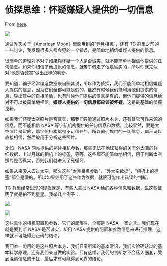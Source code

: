 # 侦探思维：怀疑嫌疑人提供的一切信息

From [here](https://yinwang1.substack.com/p/42b).

![](https://substackcdn.com/image/fetch/w_1456,c_limit,f_auto,q_auto:good,fl_progressive:steep/https%3A%2F%2Fsubstack-post-media.s3.amazonaws.com%2Fpublic%2Fimages%2Ff867a48b-60fe-408c-b123-86bd8d68ccbd_2388x1350.jpeg)

通过昨天关于《American Moon》里面用到的“登月相机”，还有 TG 群里之前的一些讨论，我发现很多人都会犯的一个错误，是简单地相信嫌疑人提供的信息。

很简单的道理对不对？如果你怀疑一个人是否诚实，就不能简单地相信他提供的任何信息。如果你相信了他提供的信息，就等于假定了他是诚实的，所以你就无法对“他是否诚实”做出正确的判断。

<span>要知道，骗子经常编造数据来自圆其说，所以作为侦探，我们不能简单地相信嫌疑人提供的信息，因为它们全都可能是假的。虽然有时候我们能利用他们提供的信息，导出其中的自相矛盾，也有时候他们提供的信息是真的，但他们提供的信息绝对不可以被简单地相信。</span>**嫌疑人提供的一切信息都应该被怀疑**<span>，这是最基础的侦探逻辑。</span>

如果我们怀疑太空照片是否真实，那我们只能通过照片本身，还有其它可靠来源的信息，而不能相信 NASA 等宇航机构提供的任何信息和数据。比较显然，要是太空照片是假的，那宇航机构都是不可信任的，所以他们提供的一切信息，都不可以直接相信，然后被用于分析这些照片。

比如，NASA 网站提供的照片相机参数，那些无法在地球获得的关于外太空的详细数据，上过月球的相机上的标签，等等。这些都不能简单地相信，用于判断太空照片是否真实，否则我们就进入了死循环。

如果从来没人去过太空，那么这些“太空相机参数”，“外太空数据”，“相机上的标签”都会是假的。所以如果你用了这些作为依据，就很可能作出错误的判断。

TG 群里经常出现的现象就是，有些人拿出 NASA 给的各种信息和数据，说这些证明了就是拍不到星星。我举几个例子：

![](https://substackcdn.com/image/fetch/w_1456,c_limit,f_auto,q_auto:good,fl_progressive:steep/https%3A%2F%2Fsubstack-post-media.s3.amazonaws.com%2Fpublic%2Fimages%2F8f4b67c7-fe2b-4119-94d9-9715cdcbb03f_901x866.jpeg)

![](https://substackcdn.com/image/fetch/w_1456,c_limit,f_auto,q_auto:good,fl_progressive:steep/https%3A%2F%2Fsubstack-post-media.s3.amazonaws.com%2Fpublic%2Fimages%2F50110b28-35f9-455e-8f81-08951029b7cf_907x664.jpeg)

这些具体的相机配置和参数，它们的局限性，全都是 NASA 一家之言。我们现在就是要判断 NASA 是否诚实，却用 NASA 提供的配置和参数信息来进行推理，这样就不可能得到正确的结论。

我们唯一能用的是这些照片本身，我们日常所知的基本常识，我们实验确认过的基本科学原理，还有我们亲自做的实验。只有这样，我们的判断才不会落入圈套，受到混淆信息的干扰，最后才有可能得到可靠的结论。

